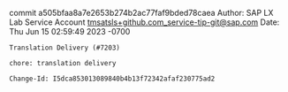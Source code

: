 commit a505bfaa8a7e2653b274b2ac77faf9bded78caea
Author: SAP LX Lab Service Account <tmsatsls+github.com_service-tip-git@sap.com>
Date:   Thu Jun 15 02:59:49 2023 -0700

    Translation Delivery (#7203)
    
    chore: translation delivery
    
    Change-Id: I5dca853013089840b4b13f72342afaf230775ad2
